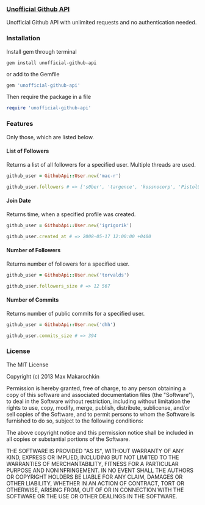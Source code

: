 ### [Unofficial Github API](https://github.com/mac-r/unofficial-github-api.git)

Unofficial Github API with unlimited requests and no authentication needed.

### Installation

Install gem through terminal

```
gem install unofficial-github-api
```

or add to the Gemfile

```ruby
gem 'unofficial-github-api'
```

Then require the package in a file

```ruby
require 'unofficial-github-api'
```

### Features

Only those, which are listed below.

#### List of Followers

Returns a list of all followers for a specified user. Multiple threads are used.

```ruby
github_user = GithubApi::User.new('mac-r')

github_user.followers # => ['s0ber', 'targence', 'kossnocorp', 'Pistol92', 'denova', 'Virakocha', 'drinkius']
```

#### Join Date

Returns time, when a specified profile was created.

```ruby
github_user = GithubApi::User.new('igrigorik')

github_user.created_at # => 2008-05-17 12:00:00 +0400
```

#### Number of Followers

Returns number of followers for a specified user.

```ruby
github_user = GithubApi::User.new('torvalds')

github_user.followers_size # => 12 567
```

#### Number of Commits

Returns number of public commits for a specified user.

```ruby
github_user = GithubApi::User.new('dhh')

github_user.commits_size # => 394
```

### License

The MIT License

Copyright (c) 2013 Max Makarochkin

Permission is hereby granted, free of charge, to any person obtaining a copy of this software and associated documentation files (the "Software"), to deal in the Software without restriction, including without limitation the rights to use, copy, modify, merge, publish, distribute, sublicense, and/or sell copies of the Software, and to permit persons to whom the Software is furnished to do so, subject to the following conditions:

The above copyright notice and this permission notice shall be included in all copies or substantial portions of the Software.

THE SOFTWARE IS PROVIDED "AS IS", WITHOUT WARRANTY OF ANY KIND, EXPRESS OR IMPLIED, INCLUDING BUT NOT LIMITED TO THE WARRANTIES OF MERCHANTABILITY, FITNESS FOR A PARTICULAR PURPOSE AND NONINFRINGEMENT. IN NO EVENT SHALL THE AUTHORS OR COPYRIGHT HOLDERS BE LIABLE FOR ANY CLAIM, DAMAGES OR OTHER LIABILITY, WHETHER IN AN ACTION OF CONTRACT, TORT OR OTHERWISE, ARISING FROM, OUT OF OR IN CONNECTION WITH THE SOFTWARE OR THE USE OR OTHER DEALINGS IN THE SOFTWARE.

